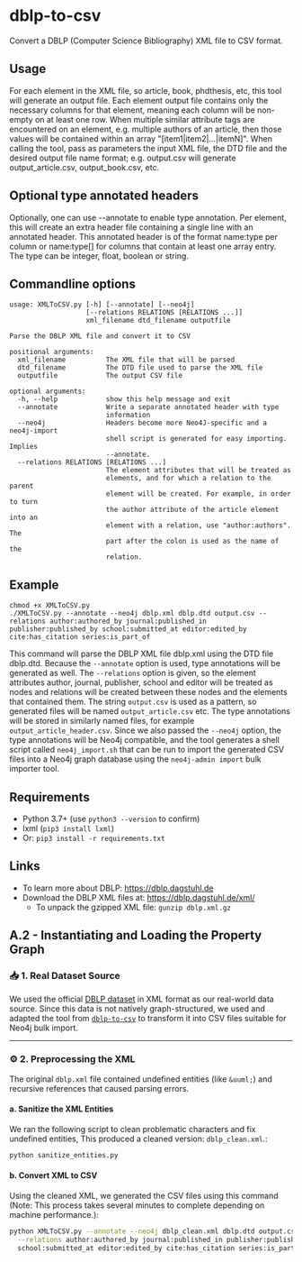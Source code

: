 # dblp-to-csv
Convert a DBLP (Computer Science Bibliography) XML file to CSV format.

## Usage
For each element in the XML file, so article, book, phdthesis, etc, this tool will generate an output file.
Each element output file contains only the necessary columns for that element, meaning each column will be non-empty on at least one row.
When multiple similar attribute tags are encountered on an element, e.g. multiple authors of an article, then those values will be contained within an array "[item1|item2|...|itemN]".
When calling the tool, pass as parameters the input XML file, the DTD file and the desired output file name format; e.g. output.csv will generate output_article.csv, output_book.csv, etc.

## Optional type annotated headers
Optionally, one can use --annotate to enable type annotation. Per element, this will create an extra header file containing a single line with an annotated header. This annotated header is of the format name:type per column or name:type[] for columns that contain at least one array entry. The type can be integer, float, boolean or string.

## Commandline options
```
usage: XMLToCSV.py [-h] [--annotate] [--neo4j]
                   [--relations RELATIONS [RELATIONS ...]]
                   xml_filename dtd_filename outputfile

Parse the DBLP XML file and convert it to CSV

positional arguments:
  xml_filename          The XML file that will be parsed
  dtd_filename          The DTD file used to parse the XML file
  outputfile            The output CSV file

optional arguments:
  -h, --help            show this help message and exit
  --annotate            Write a separate annotated header with type
                        information
  --neo4j               Headers become more Neo4J-specific and a neo4j-import
                        shell script is generated for easy importing. Implies
                        --annotate.
  --relations RELATIONS [RELATIONS ...]
                        The element attributes that will be treated as
                        elements, and for which a relation to the parent
                        element will be created. For example, in order to turn
                        the author attribute of the article element into an
                        element with a relation, use "author:authors". The
                        part after the colon is used as the name of the
                        relation.

```

## Example
```
chmod +x XMLToCSV.py
./XMLToCSV.py --annotate --neo4j dblp.xml dblp.dtd output.csv --relations author:authored_by journal:published_in publisher:published_by school:submitted_at editor:edited_by cite:has_citation series:is_part_of
```
This command will parse the DBLP XML file dblp.xml using the DTD file dblp.dtd. Because the ```--annotate``` option is used, type annotations will be generated as well. The ```--relations``` option is given, so the element attributes author, journal, publisher, school and editor will be treated as nodes and relations will be created between these nodes and the elements that contained them. The string ```output.csv``` is used as a pattern, so generated files will be named ```output_article.csv``` etc. The type annotations will be stored in similarly named files, for example ```output_article_header.csv```. Since we also passed the ```--neo4j``` option, the type annotations will be Neo4j compatible, and the tool generates a shell script called ```neo4j_import.sh``` that can be run to import the generated CSV files into a Neo4j graph database using the ```neo4j-admin import``` bulk importer tool.

## Requirements
- Python 3.7+ (use ```python3 --version``` to confirm)
- lxml (```pip3 install lxml```)
- Or: ```pip3 install -r requirements.txt```

## Links
- To learn more about DBLP: https://dblp.dagstuhl.de
- Download the DBLP XML files at: https://dblp.dagstuhl.de/xml/
  - To unpack the gzipped XML file: ```gunzip dblp.xml.gz```


## A.2 - Instantiating and Loading the Property Graph

### 📥 1. Real Dataset Source

We used the official [DBLP dataset](https://dblp.org/xml/) in XML format as our real-world data source. Since this data is not natively graph-structured, we used and adapted the tool from [`dblp-to-csv`](https://github.com/ThomHurks/dblp-to-csv) to transform it into CSV files suitable for Neo4j bulk import.

---

### ⚙️ 2. Preprocessing the XML

The original `dblp.xml` file contained undefined entities (like `&uuml;`) and recursive references that caused parsing errors.

#### a. **Sanitize the XML Entities**
We ran the following script to clean problematic characters and fix undefined entities, This produced a cleaned version: `dblp_clean.xml`.:

```bash
python sanitize_entities.py
```

#### b. **Convert XML to CSV**

Using the cleaned XML, we generated the CSV files using this command (Note: This process takes several minutes to complete depending on machine performance.):

```bash
python XMLToCSV.py --annotate --neo4j dblp_clean.xml dblp.dtd output.csv \
  --relations author:authored_by journal:published_in publisher:published_by \
  school:submitted_at editor:edited_by cite:has_citation series:is_part_of
```

